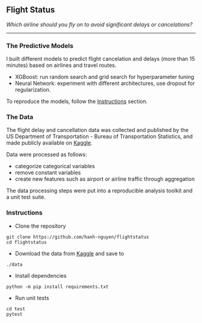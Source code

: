## Flight Status
*Which airline should you fly on to avoid significant delays or cancelations?*

---

### The Predictive Models

I built different models to predict flight cancelation and delays (more than 15 minutes) based on airlines and travel routes.

* XGBoost: run random search and grid search for hyperparameter tuning
* Neural Network: experiment with different architectures, use dropout for regularization.

To reproduce the models, follow the [Instructions](#instructions) section.

### The Data

The flight delay and cancellation data was collected and published by the US Department of Transportation - Bureau of Transportation Statistics, and made publicly available on [Kaggle](https://www.kaggle.com/usdot/flight-delays).

Data were processed as follows: 
- categorize categorical variables
- remove constant variables
- create new features such as airport or airline traffic through aggregation

The data processing steps were put into a reproducible analysis toolkit and a unit test suite.

### Instructions

* Clone the repository

``` shell
git clone https://github.com/hanh-nguyen/flightstatus
cd flightstatus
```

* Download the data from [Kaggle](https://www.kaggle.com/usdot/flight-delays) and save to

```
./data
```

* Install dependencies

``` shell
python -m pip install requirements.txt
```

* Run unit tests

``` shell
cd test
pytest
```
